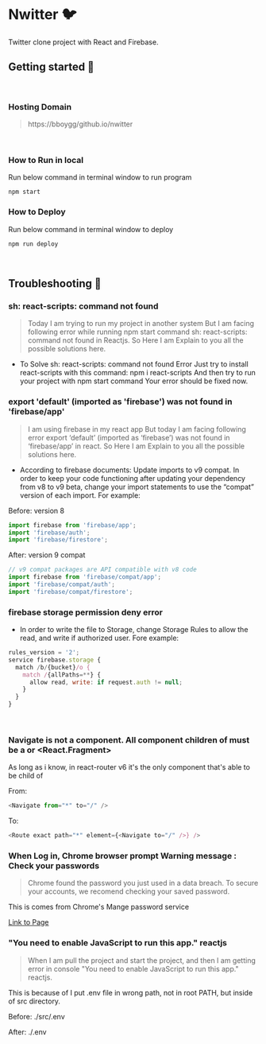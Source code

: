 # Nwitter :bird:

Twitter clone project with React and Firebase.


## Getting started 🚀
</br>

### Hosting Domain
> https://bboygg/github.io/nwitter

</br>

### How to Run in local
Run below command in terminal window to run program

```shell
npm start
```

### How to Deploy
Run below command in terminal window to deploy
```shell
npm run deploy
```
</br>


## Troubleshooting 🎯

### sh: react-scripts: command not found

> Today I am trying to run my project in another system But I am facing following error while running npm start command sh: react-scripts: command not found in Reactjs. So Here I am Explain to you all the possible solutions here.  


- To Solve sh: react-scripts: command not found Error Just try to install react-scripts with this command: npm i react-scripts And then try to run your project with npm start command Your error should be fixed now.


### export 'default' (imported as 'firebase') was not found in 'firebase/app'

> I am using firebase in my react app But today I am facing following error export ‘default’ (imported as ‘firebase’) was not found in ‘firebase/app’ in react. So Here I am Explain to you all the possible solutions here.

- According to firebase documents: Update imports to v9 compat. In order to keep your code functioning after updating your dependency from v8 to v9 beta, change your import statements to use the “compat” version of each import. For example:

Before: version 8
``` javascript
import firebase from 'firebase/app';
import 'firebase/auth';
import 'firebase/firestore';
```

After: version 9 compat
``` javascript
// v9 compat packages are API compatible with v8 code
import firebase from 'firebase/compat/app';
import 'firebase/compat/auth';
import 'firebase/compat/firestore';
```


### firebase storage permission deny error

- In order to write the file to Storage, change Storage Rules to allow the read, and write if authorized user. Fore example:


```javascript
rules_version = '2';
service firebase.storage {
  match /b/{bucket}/o {
    match /{allPaths=**} {
      allow read, write: if request.auth != null;
    }
  }
}
```
<br/>  

### Navigate is not a <Route> component. All component children of <Routes> must be a <Route> or <React.Fragment>
As long as i know, in react-router v6 <Route> it's the only component that's able to be child of <Routes>

From: 
```javascript
<Navigate from="*" to="/" />

```

To: 
```javascript
<Route exact path="*" element={<Navigate to="/" />} />
```


### When Log in, Chrome browser prompt Warning message : Check your passwords
> Chrome found the password you just used in a data breach. To secure your accounts, we recomend checking your saved password.

This is comes from Chrome's Mange password service

[Link to Page](https://support.google.com/chrome/answer/95606?visit_id=637827380826233573-30611931&p=settings_password&rd=1#leak_detection_privacy) 


### "You need to enable JavaScript to run this app." reactjs
> When I am pull the project and start the project, and then I am getting error in console "You need to enable JavaScript to run this app." reactjs. 

This is because of I put .env file in wrong path, not in root PATH, but inside of src directory.

Before:
./src/.env

After: 
./.env


